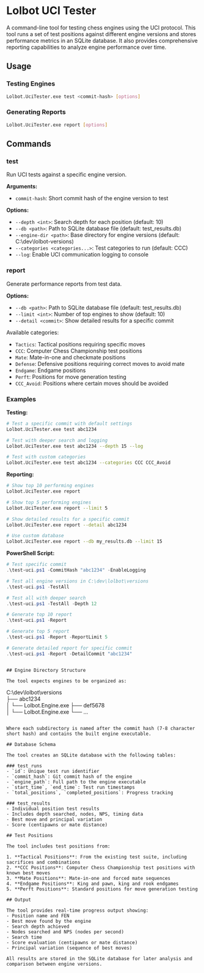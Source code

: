 # Lolbot UCI Tester

A command-line tool for testing chess engines using the UCI protocol. This tool runs a set of test positions against different engine versions and stores performance metrics in an SQLite database. It also provides comprehensive reporting capabilities to analyze engine performance over time.

## Usage

### Testing Engines
```bash
Lolbot.UciTester.exe test <commit-hash> [options]
```

### Generating Reports
```bash
Lolbot.UciTester.exe report [options]
```

## Commands

### test
Run UCI tests against a specific engine version.

**Arguments:**
- `commit-hash`: Short commit hash of the engine version to test

**Options:**
- `--depth <int>`: Search depth for each position (default: 10)
- `--db <path>`: Path to SQLite database file (default: test_results.db)
- `--engine-dir <path>`: Base directory for engine versions (default: C:\dev\lolbot-versions)
- `--categories <categories...>`: Test categories to run (default: CCC)
- `--log`: Enable UCI communication logging to console

### report
Generate performance reports from test data.

**Options:**
- `--db <path>`: Path to SQLite database file (default: test_results.db)
- `--limit <int>`: Number of top engines to show (default: 10)
- `--detail <commit>`: Show detailed results for a specific commit

Available categories:
- `Tactics`: Tactical positions requiring specific moves
- `CCC`: Computer Chess Championship test positions
- `Mate`: Mate-in-one and checkmate positions
- `Defense`: Defensive positions requiring correct moves to avoid mate
- `Endgame`: Endgame positions
- `Perft`: Positions for move generation testing
- `CCC_Avoid`: Positions where certain moves should be avoided

### Examples

**Testing:**
```bash
# Test a specific commit with default settings
Lolbot.UciTester.exe test abc1234

# Test with deeper search and logging
Lolbot.UciTester.exe test abc1234 --depth 15 --log

# Test with custom categories
Lolbot.UciTester.exe test abc1234 --categories CCC CCC_Avoid
```

**Reporting:**
```bash
# Show top 10 performing engines
Lolbot.UciTester.exe report

# Show top 5 performing engines
Lolbot.UciTester.exe report --limit 5

# Show detailed results for a specific commit
Lolbot.UciTester.exe report --detail abc1234

# Use custom database
Lolbot.UciTester.exe report --db my_results.db --limit 15
```

**PowerShell Script:**
```powershell
# Test specific commit
.\test-uci.ps1 -CommitHash "abc1234" -EnableLogging

# Test all engine versions in C:\dev\lolbot\versions
.\test-uci.ps1 -TestAll

# Test all with deeper search
.\test-uci.ps1 -TestAll -Depth 12

# Generate top 10 report
.\test-uci.ps1 -Report

# Generate top 5 report
.\test-uci.ps1 -Report -ReportLimit 5

# Generate detailed report for specific commit
.\test-uci.ps1 -Report -DetailCommit "abc1234"
```
```

## Engine Directory Structure

The tool expects engines to be organized as:

```
C:\dev\lolbot\versions\
├── abc1234\
│   └── Lolbot.Engine.exe
├── def5678\
│   └── Lolbot.Engine.exe
└── ...
```

Where each subdirectory is named after the commit hash (7-8 character short hash) and contains the built engine executable.

## Database Schema

The tool creates an SQLite database with the following tables:

### test_runs
- `id`: Unique test run identifier
- `commit_hash`: Git commit hash of the engine
- `engine_path`: Full path to the engine executable
- `start_time`, `end_time`: Test run timestamps
- `total_positions`, `completed_positions`: Progress tracking

### test_results
- Individual position test results
- Includes depth searched, nodes, NPS, timing data
- Best move and principal variation
- Score (centipawns or mate distance)

## Test Positions

The tool includes test positions from:

1. **Tactical Positions**: From the existing test suite, including sacrifices and combinations
2. **CCC Positions**: Computer Chess Championship test positions with known best moves
3. **Mate Positions**: Mate-in-one and forced mate sequences
4. **Endgame Positions**: King and pawn, king and rook endgames
5. **Perft Positions**: Standard positions for move generation testing

## Output

The tool provides real-time progress output showing:
- Position name and FEN
- Best move found by the engine
- Search depth achieved
- Nodes searched and NPS (nodes per second)
- Search time
- Score evaluation (centipawns or mate distance)
- Principal variation (sequence of best moves)

All results are stored in the SQLite database for later analysis and comparison between engine versions.